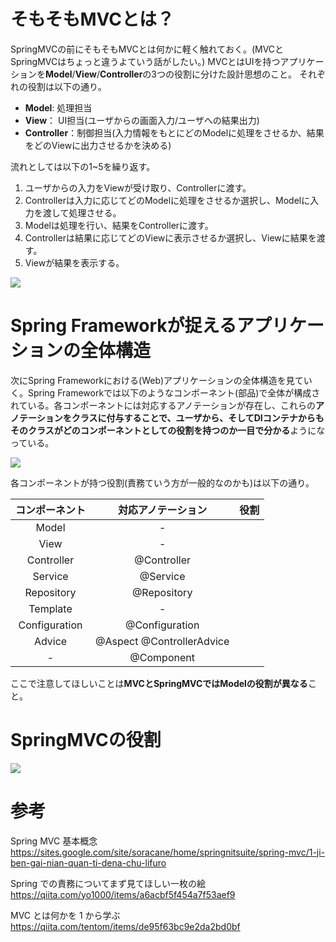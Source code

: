 # そもそもMVCとは？
SpringMVCの前にそもそもMVCとは何かに軽く触れておく。(MVCとSpringMVCはちょっと違うよていう話がしたい。)
MVCとはUIを持つアプリケーションを**Model**/**View**/**Controller**の3つの役割に分けた設計思想のこと。
それぞれの役割は以下の通り。

- **Model**: 処理担当
- **View**： UI担当(ユーザからの画面入力/ユーザへの結果出力)
- **Controller**：制御担当(入力情報をもとにどのModelに処理をさせるか、結果をどのViewに出力させるかを決める)

流れとしては以下の1~5を繰り返す。
1. ユーザからの入力をViewが受け取り、Controllerに渡す。
2. Controllerは入力に応じてどのModelに処理をさせるか選択し、Modelに入力を渡して処理させる。
3. Modelは処理を行い、結果をControllerに渡す。
4. Controllerは結果に応じてどのViewに表示させるか選択し、Viewに結果を渡す。
5. Viewが結果を表示する。

![](https://qiita-user-contents.imgix.net/https%3A%2F%2Fqiita-image-store.s3.amazonaws.com%2F0%2F147552%2F2ddbe9a4-87f5-93cb-174e-085bf13db82a.png?ixlib=rb-1.2.2&auto=format&gif-q=60&q=75&w=1400&fit=max&s=3baf03a2872a60611ae7a738ca100a7a)

# Spring Frameworkが捉えるアプリケーションの全体構造
次にSpring Frameworkにおける(Web)アプリケーションの全体構造を見ていく。Spring Frameworkでは以下のようなコンポーネント(部品)で全体が構成されている。各コンポーネントには対応するアノテーションが存在し、これらの**アノテーションをクラスに付与することで、ユーザから、そしてDIコンテナからもそのクラスがどのコンポーネントとしての役割を持つのか一目で分かる**ようになっている。  

![](https://qiita-user-contents.imgix.net/https%3A%2F%2Fqiita-image-store.s3.amazonaws.com%2F0%2F47993%2Fe8276c74-74a7-0976-e22d-7765a4fcbaf6.png?ixlib=rb-1.2.2&auto=format&gif-q=60&q=75&w=1400&fit=max&s=8696e80b6f477f0f14751a46238c3487)

各コンポーネントが持つ役割(責務ていう方が一般的なのかも)は以下の通り。

| コンポーネント | 対応アノテーション | 役割 |
|:-:|:-:|:-:|
| Model | - |  |
| View | - |  |
| Controller | @Controller |  |
| Service | @Service |  |
| Repository | @Repository |  |
| Template | - |  |
| Configuration | @Configuration |  |
| Advice | @Aspect @ControllerAdvice |  |
| - | @Component |  |

ここで注意してほしいことは**MVCとSpringMVCではModelの役割が異なる**こと。

# SpringMVCの役割
![](https://sites.google.com/site/soracane/_/rsrc/1333771245937/home/springnitsuite/spring-mvc/1-ji-ben-gai-nian-quan-ti-dena-chu-lifuro/mvc_overall.JPG)

# 参考
Spring MVC 基本概念  
https://sites.google.com/site/soracane/home/springnitsuite/spring-mvc/1-ji-ben-gai-nian-quan-ti-dena-chu-lifuro

Spring での責務についてまず見てほしい一枚の絵  
https://qiita.com/yo1000/items/a6acbf5f454a7f53aef9

MVC とは何かを 1 から学ぶ  
https://qiita.com/tentom/items/de95f63bc9e2da2bd0bf
